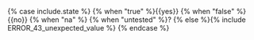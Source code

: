 {% case include.state %}
  {% when "true" %}{{yes}}
  {% when "false" %}{{no}}
  {% when "na" %}
  {% when "untested" %}?
  {% else %}{% include ERROR_43_unexpected_value %}
{% endcase %}
